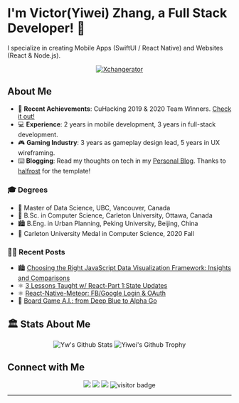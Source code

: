 # I'm Victor(Yiwei) Zhang, a Full Stack Developer! 👋

I specialize in creating Mobile Apps (SwiftUI / React Native) and Websites (React & Node.js).

<p align="center">
  <a href="https://github.com/ZZZ-RecSys/ZZZ-MovieSearch-Client">
    <img src="https://github.com/ZZZ-RecSys/ZZZ-MovieSearch-Client/assets/18610590/211c3c31-7c9e-47b9-81ef-5210c4f1ed73" alt="Xchangerator" />
  </a>
</p>

## About Me

- 🌱 **Recent Achievements**: CuHacking 2019 & 2020 Team Winners. [Check it out!](https://devpost.com/zywkloo)
- 💻 **Experience**: 2 years in mobile development, 3 years in full-stack development.
- 🎮 **Gaming Industry**: 3 years as gameplay design lead, 5 years in UX wireframing.
- ⌨️ **Blogging**: Read my thoughts on tech in my [Personal Blog](https://zywkloo.github.io/). Thanks to [halfrost](https://github.com/halfrost) for the template!

### 🎓 Degrees
- 📖 Master of Data Science, UBC, Vancouver, Canada
- 🍁 B.Sc. in Computer Science, Carleton University, Ottawa, Canada
- 🏙️ B.Eng. in Urban Planning, Peking University, Beijing, China
- 🥇 Carleton University Medal in Computer Science, 2020 Fall

### ✍🏻 Recent Posts
- 🏙️ [Choosing the Right JavaScript Data Visualization Framework: Insights and Comparisons](https://zywkloo.medium.com/choosing-the-right-javascript-data-visualization-framework-insights-and-comparisons-6325b8d66969)
- ⚛️ [3 Lessons Taught w/ React-Part 1:State Updates](https://zywkloo.medium.com/lessons-learned-to-improve-react-performance-b722c9b992e6)
- ⚛️ [React-Native-Meteor: FB/Google Login & OAuth](https://zywkloo.github.io/React-Native-Meteor-SocialLogin/)
- 🎲 [Board Game A.I.: from Deep Blue to Alpha Go](https://zywkloo.medium.com/board-game-a-i-from-deep-blue-to-alpha-go-4dffb5276064)

## 🏛️ Stats About Me

<p align="center">
  <img src="https://github-readme-stats.vercel.app/api?username=zywkloo&show_icons=true&count_private=true&include_all_commits=true&line_height=21" alt="Yw's Github Stats" />
  <img src="https://github-profile-trophy.vercel.app/?username=zywkloo&column=7" alt="Yiwei's Github Trophy" />
</p>

## Connect with Me

<p align="center">
  <a href="https://wilddunk.com"><img src="https://img.icons8.com/material-outlined/27/000000/ball-point-pen.png"/></a>
  <a href="https://www.linkedin.com/in/yiwei-zhang-4aa93840/"><img src="https://img.icons8.com/material-outlined/30/000000/linkedin.png"/></a>
  <a href="https://devpost.com/zywkloo"><img src="https://img.icons8.com/material-outlined/27/000000/geography.png"/></a>
  <img src="https://visitor-badge.laobi.icu/badge?page_id=zywkloo.zywloo" alt="visitor badge"/>
</p>

<hr>
